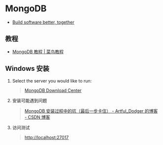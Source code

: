 # MongoDB

- [Build software better, together](https://github.com/topics/mongodb)

## 教程

- [MongoDB 教程 | 菜鸟教程](http://www.runoob.com/mongodb/mongodb-tutorial.html)

## Windows 安装

1. Select the server you would like to run:

   > [MongoDB Download Center](https://www.mongodb.com/download-center/community)

2. 安装可能遇到问题

   > [MongoDB 安装过程中的坑（最后一步卡住） - Artful_Dodger 的博客 - CSDN 博客](https://blog.csdn.net/Artful_Dodger/article/details/80844844)

3. 访问测试
   > <http://localhost:27017>
